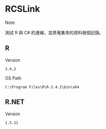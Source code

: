 # RCSLink
Note

測試 R 與 C# 的連線，並將蒐集來的資料做個記錄。

## R

Version
```
3.4.2
```

OS Path

```
C:\Program Files\R\R-3.4.2\bin\x64
```

## R.NET

Version
```
1.5.11
```
